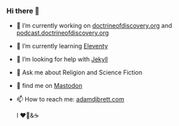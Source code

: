 ### Hi there 👋

- 🔭 I’m currently working on [doctrineofdiscovery.org](https://doctrineofdiscovery.org/) and [podcast.doctrineofdiscovery.org](https://podcast.doctrineofdiscovery.org/)
- 🌱 I’m currently learning [Eleventy](https://11ty.dev/)
- 🤔 I’m looking for help with [Jekyll](http://jekyllrb.com/)
- 💬 Ask me about Religion and Science Fiction
- 🐘 find me on <a rel="me" href="https://hcommons.social/@adjb">Mastodon</a>
- 📫 How to reach me: [adamdjbrett.com](https://adamdjbrett.com)

  I ❤️🥍&☕ 
